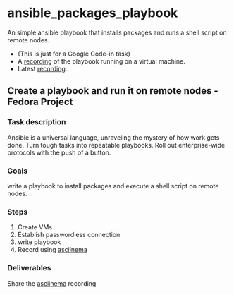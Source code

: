 # ansible_packages_playbook
An simple ansible playbook that installs packages and runs a shell script on remote nodes.
- (This is just for a Google Code-in task)
- A [recording](https://asciinema.org/a/OXjJ6oa8MOEr9Icwa2JBXP6Fa) of the playbook running on a virtual machine.
- Latest [recording](https://asciinema.org/a/UnBYc0ruoaR7HojRyCsdbNRuW).

## Create a playbook and run it on remote nodes - Fedora Project
### Task description

Ansible is a universal language, unraveling the mystery of how work gets done. Turn tough tasks into repeatable playbooks. Roll out enterprise-wide protocols with the push of a button.

### Goals

write a playbook to install packages and execute a shell script on remote nodes.

### Steps

1. Create VMs
2. Establish passwordless connection
3. write playbook
4. Record using [asciinema](https://asciinema.org/)

### Deliverables

Share the [asciinema](https://asciinema.org/) recording